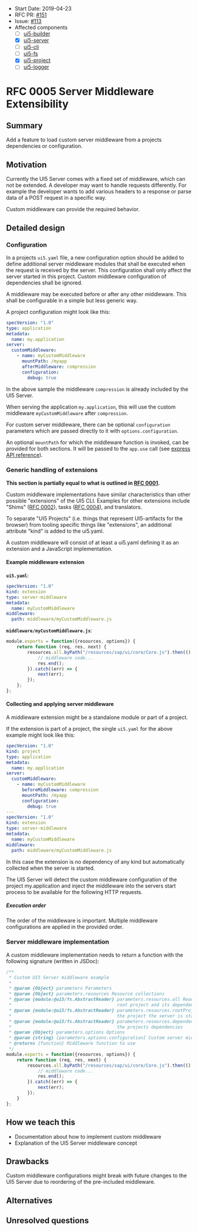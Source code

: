 - Start Date: 2019-04-23
- RFC PR: [#151](https://github.com/SAP/ui5-tooling/pull/151)
- Issue: [#113](https://github.com/SAP/ui5-server/issues/113)
- Affected components
    + [ ] [ui5-builder](https://github.com/SAP/ui5-builder)
    + [x] [ui5-server](https://github.com/SAP/ui5-server)
    + [ ] [ui5-cli](https://github.com/SAP/ui5-cli)
    + [ ] [ui5-fs](https://github.com/SAP/ui5-fs)
    + [x] [ui5-project](https://github.com/SAP/ui5-project)
    + [ ] [ui5-logger](https://github.com/SAP/ui5-logger)

# RFC 0005 Server Middleware Extensibility
## Summary
Add a feature to load custom server middleware from a projects dependencies or configuration. 

## Motivation
Currently the UI5 Server comes with a fixed set of middleware, which can not be extended.
A developer may want to handle requests differently. For example the developer wants to add various headers to a response
or parse data of a POST request in a specific way.

Custom middleware can provide the required behavior.

## Detailed design
### Configuration
In a projects `ui5.yaml` file, a new configuration option should be added to define additional server middleware modules that 
shall be executed when the request is received by the server. This configuration shall only affect the
server started in this project. Custom middleware configuration of dependencies shall be ignored. 

A middleware may be executed before or after any other middleware.
This shall be configurable in a simple but less generic way.

A project configuration might look like this:
```yaml
specVersion: "1.0"
type: application
metadata:
  name: my.application
server:
  customMiddleware:
    - name: myCustomMiddleware
      mountPath: /myapp
      afterMiddleware: compression
      configuration:
        debug: true
```

In the above sample the middleware `compression` is already included by the UI5 Server.

When serving the application `my.application`, this will use the custom middleware `myCustomMiddleware` after `compression`.

For custom server middleware, there can be optional `configuration` parameters which are passed
directly to it with `options.configuration`.

An optional `mountPath` for which the middleware function is invoked, can be provided for both sections.
It will be passed to the `app.use` call (see [express API reference](https://expressjs.com/en/4x/api.html#app.use)).

### Generic handling of extensions
**This section is partially equal to what is outlined in [RFC 0001](https://github.com/SAP/ui5-tooling/blob/rfc-type-ext/rfcs/0001-type-extensibility.md#generic-handling-of-extension).**

Custom middleware implementations have similar characteristics than other possible "extensions" of the
UI5 CLI. Examples for other extensions include "Shims" ([RFC 0002](https://github.com/SAP/ui5-tooling/blob/master/rfcs/0002-project-shims.md)), tasks 
([RFC 0004](https://github.com/SAP/ui5-tooling/blob/master/rfcs/0004-simple-build-extensibility.md)), and translators.

To separate "UI5 Projects" (i.e. things that represent UI5-artifacts for the browser) from tooling specific things
like "extensions", an additional attribute "kind" is added to the ui5.yaml.

A custom middleware will consist of at least a ui5.yaml defining it as an extension and
a JavaScript implementation.

#### Example middleware extension
**`ui5.yaml`**:
```yaml
specVersion: "1.0"
kind: extension
type: server-middleware
metadata:
  name: myCustomMiddleware
middleware:
  path: middleware/myCustomMiddleware.js
```

**`middleware/myCustomMiddleware.js`**:
```js
module.exports = function({resources, options}) {
	return function (req, res, next) {
		resources.all.byPath("/resources/sap/ui/core/Core.js").then(() => {
			// middleware code...
			res.end();
		}).catch((err) => {
			next(err);
		});
	};
};
```

#### Collecting and applying server middleware
A middleware extension might be a standalone module or part of a project.

If the extension is part of a project, the single `ui5.yaml` for the above example might look like this:

```yaml
specVersion: "1.0"
kind: project
type: application
metadata:
  name: my.application
server:
  customMiddleware:
    - name: myCustomMiddleware
      beforeMiddleware: compression
      mountPath: /myapp
      configuration:
        debug: true
---
specVersion: "1.0"
kind: extension
type: server-middleware
metadata:
  name: myCustomMiddleware
middleware:
  path: middleware/myCustomMiddleware.js
```

In this case the extension is no dependency of any kind but automatically collected when the server is started.

The UI5 Server will detect the custom middleware configuration of the project my.application and inject the middleware
into the servers start process to be available for the following HTTP requests.

##### Execution order
The order of the middleware is important. Multiple middleware configurations are applied in the provided order. 

### Server middleware implementation
A custom middleware implementation needs to return a function with the following signature (written in JSDoc):
```js
/**
 * Custom UI5 Server middleware example
 *
 * @param {Object} parameters Parameters
 * @param {Object} parameters.resources Resource collections
 * @param {module:@ui5/fs.AbstractReader} parameters.resources.all Reader or Collection to read resources of the
 *                                        root project and its dependencies
 * @param {module:@ui5/fs.AbstractReader} parameters.resources.rootProject Reader or Collection to read resources of
 *                                        the project the server is started in
 * @param {module:@ui5/fs.AbstractReader} parameters.resources.dependencies Reader or Collection to read resources of
 *                                        the projects dependencies
 * @param {Object} parameters.options Options
 * @param {string} [parameters.options.configuration] Custom server middleware configuration if given in ui5.yaml
 * @returns {function} Middleware function to use
 */
module.exports = function({resources, options}) {
	return function (req, res, next) {
		resources.all.byPath("/resources/sap/ui/core/Core.js").then(() => {
			// middleware code...
			res.end();
		}).catch((err) => {
			next(err);
		});
	}
};
```

## How we teach this
- Documentation about how to implement custom middleware
- Explanation of the UI5 Server middleware concept

## Drawbacks
Custom middleware configurations might break with future changes to the UI5 Server due to 
reordering of the pre-included middleware.

## Alternatives

## Unresolved questions
